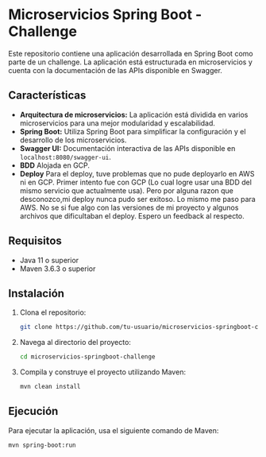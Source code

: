 # Microservicios Spring Boot - Challenge

Este repositorio contiene una aplicación desarrollada en Spring Boot como parte de un challenge. La aplicación está estructurada en microservicios y cuenta con la documentación de las APIs disponible en Swagger.

## Características

- **Arquitectura de microservicios:** La aplicación está dividida en varios microservicios para una mejor modularidad y escalabilidad.
- **Spring Boot:** Utiliza Spring Boot para simplificar la configuración y el desarrollo de los microservicios.
- **Swagger UI:** Documentación interactiva de las APIs disponible en `localhost:8080/swagger-ui`.
- **BDD** Alojada en GCP.
- **Deploy** Para el deploy, tuve problemas que no pude deployarlo en AWS ni en GCP. Primer intento fue con GCP (Lo cual logre usar una BDD del mismo servicio que actualmente usa). Pero por alguna razon que desconozco,mi deploy nunca pudo ser exitoso. Lo mismo me paso para AWS. No se si fue algo con las versiones de mi proyecto y algunos archivos que dificultaban el deploy. Espero un feedback al respecto.

## Requisitos

- Java 11 o superior
- Maven 3.6.3 o superior

## Instalación

1. Clona el repositorio:
    ```bash
    git clone https://github.com/tu-usuario/microservicios-springboot-challenge.git
    ```
2. Navega al directorio del proyecto:
    ```bash
    cd microservicios-springboot-challenge
    ```
3. Compila y construye el proyecto utilizando Maven:
    ```bash
    mvn clean install
    ```

## Ejecución

Para ejecutar la aplicación, usa el siguiente comando de Maven:

```bash
mvn spring-boot:run


